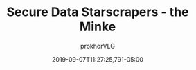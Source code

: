 ---
# Collection page (Exhibition)
title: "Secure Data Starscrapers - the Minke"
excerpt: "The interstellar economy runs on information. Nothing, not even exotic matter ripped straight from black holes, is as precious as a corporation’s data."
layout: blank_page
author: "prokhorVLG"

# isSearchable: Will this page show up in searches?
isSearchable: true
# isCollectionExhibit: Is this page a collection exhibition?
isCollectionExhibit: true
# exhibitType: Dictates the post type - including layout and style of presentation.
# All exhibit types can be found in the README.md file in this folder.
exhibitType: visual
# date: Used in search and shows up in collection list
date: 2019-09-07T11:27:25,791-05:00
# searchText: Adds invisible text to search
searchText: ""
# searchExcerpt: Shows up as description in collection list
searchExcerpt: "<p>The interstellar economy runs on information. Nothing, not even exotic matter ripped straight from black holes, is as precious as a corporation’s data.</p>

<p>Metavaski Applied Technologies is just one of numerous similar organizations and corporations that can be found among the stars. Their mission statement: the secure transport and delivery of information to and from research labs and manufactories.</p>

<p>The Minke, a gargantuan travelling...</p>"
tags: ["technology", "spacecraft", "starscrapers"]
# eyebrow: Shows up above image in collection list
eyebrow: "the lifeblood of the economy"
backgroundImage: "/assets/images/collection/backgrounds/minke.png"

page_highlight: "#496be7"
image: "/assets/images/codex/technology/spacecraft/minke_full.png"

page_features: [

              ]
---
